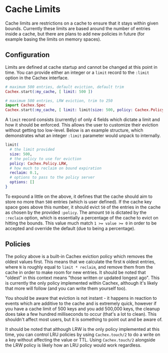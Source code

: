 # Cache Limits

Cache limits are restrictions on a cache to ensure that it stays within given bounds. Currently these limits are based around the number of entries inside a cache, but there are plans to add new policies in future (for example basing the limits on memory spaces).

## Configuration

Limits are defined at cache startup and cannot be changed at this point in time. You can provide either an integer or a `limit` record to the `:limit` option in the Cachex interface.

```elixir
# maximum 500 entries, default eviction, default trim
Cachex.start(:my_cache, [ limit: 500 ])

# maximum 500 entries, LRW eviction, trim to 250
import Cachex.Spec
Cachex.start(:my_cache, [ limit: limit(size: 500, policy: Cachex.Policy.LRW, reclaim: 0.5) ])
```

A `limit` record consists (currently) of only 4 fields which dictate a limit and how it should be enforced. This allows the user to customize their eviction without getting too low-level. Below is an example structure, which demonstrates what an integer `:limit` parameter would unpack to internally.

```elixir
limit(
  # the limit provided
  size: 500,
  # the policy to use for eviction
  policy: Cachex.Policy.LRW,
  # how much to reclaim on bound expiration
  reclaim: 0.1,
  # options to pass to the policy server
  options: []
}
```

To expound a little on the above, it defines that the cache should aim to store no more than `500` entries (which is user defined). If the cache key space goes above this number, it should evict `50` of the entries in the cache as chosen by the provided `:policy`. The amount `50` is dictated by the `:reclaim` option, which is essentially a percentage of the cache to evict on hitting the bounds. This value much match `1 >= value >= 0` in order to be accepted and override the default (due to being a percentage).

## Policies

The policy above is a built-in Cachex eviction policy which removes the oldest values first. This means that we calculate the first `N` oldest entries, where `N` is roughly equal to `limit * reclaim`, and remove them from the cache in order to make room for new entries. It should be noted that "oldest" in this context means "those written or updated longest ago". This is currently the only policy implemented within Cachex, although it's likely that more will follow (and you can write them yourself too).

You should be aware that eviction is not instant - it happens in reaction to events which are additive to the cache and is extremely quick, however if you have a cache limit of 500 keys and you add 500,000 keys, the cleanup does take a few hundred milliseconds to occur (that's a lot to clean). This shouldn't affect most users, but it is something to point out and be aware of.

It should be noted that although LRW is the only policy implemented at this time, you can control LRU policies by using `Cachex.touch/2` to do a write on a key without affecting the value or TTL. Using `Cachex.touch/2` alongside the LRW policy is likely how an LRU policy would work regardless.

